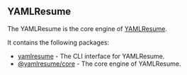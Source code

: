 ## YAMLResume

The YAMLResume is the core engine of [YAMLResume](https://yamlresume.dev).

It contains the following packages:

- [yamlresume](./packages/cli/README.md) - The CLI interface for YAMLResume.
- [@yamlresume/core](./packages/core/README.md) - The core engine of YAMLResume.

